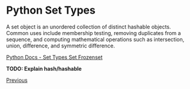 # Python Set Types

A set object is an unordered collection of distinct hashable objects. Common uses include membership testing, removing duplicates from a sequence, and computing mathematical operations such as intersection, union, difference, and symmetric difference.

[Python Docs - Set Types Set Frozenset](https://docs.python.org/3/library/stdtypes.html#set-types-set-frozenset)

**TODO: Explain hash/hashable**

[Previous](Python-More-Builtin-Types)

